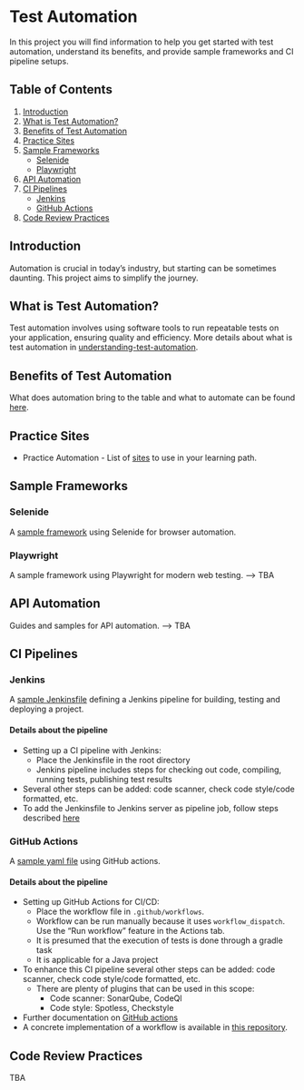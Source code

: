 # Test Automation

In this project you will find information to help you get started with test automation, understand its benefits, and provide sample frameworks and CI pipeline setups.

## Table of Contents
1. [Introduction](#introduction)
2. [What is Test Automation?](#what-is-test-automation)
3. [Benefits of Test Automation](#benefits-of-test-automation)
4. [Practice Sites](#practice-sites)
5. [Sample Frameworks](#sample-frameworks)
    - [Selenide](#selenide)
    - [Playwright](#playwright)
6. [API Automation](#api-automation)
7. [CI Pipelines](#ci-pipelines)
    - [Jenkins](#jenkins)
    - [GitHub Actions](#github-actions)
8. [Code Review Practices](#code-review-practices)


## Introduction
Automation is crucial in today’s industry, but starting can be sometimes daunting. This project aims to simplify the journey.

## What is Test Automation?
Test automation involves using software tools to run repeatable tests on your application, ensuring quality and efficiency. More details about what is test automation in [understanding-test-automation](01-test-automation.md).

## Benefits of Test Automation
What does automation bring to the table and what to automate can be found [here](02-benefits-test-automation.md).

## Practice Sites
- Practice Automation - List of [sites](03-practice-automation-sites.md) to use in your learning path.

## Sample Frameworks

### Selenide
A [sample framework](https://github.com/acos16/selenide-java-test-automation-framework) using Selenide for browser automation.


### Playwright
A sample framework using Playwright for modern web testing. --> TBA

## API Automation
Guides and samples for API automation. --> TBA

## CI Pipelines

### Jenkins
A [sample Jenkinsfile](07-ci-qa-jenkinsfile-pipeline) defining a Jenkins pipeline for building, testing and deploying a project.

#### Details about the pipeline
- Setting up a CI pipeline with Jenkins:
  - Place the Jenkinsfile in the root directory 
  - Jenkins pipeline includes steps for checking out code, compiling, running tests, publishing test results
- Several other steps can be added: code scanner, check code style/code formatted, etc.
- To add the Jenkinsfile to Jenkins server as pipeline job, follow steps described [here](https://www.btc-embedded.com/how-to-set-up-jenkins-from-scratch-on-your-own-pc-in-5-minutes/)

### GitHub Actions
A [sample yaml file](08-ci-qa-pipeline-githubAction-workflow.yaml) using GitHub actions.

#### Details about the pipeline
- Setting up GitHub Actions for CI/CD:
  - Place the workflow file in `.github/workflows`. 
  - Workflow  can be run manually because it uses `workflow_dispatch`. Use the “Run workflow” feature in the Actions tab.
  - It is presumed that the execution of tests is done through a gradle task
  - It is applicable for a Java project
- To enhance this CI pipeline several other steps can be added: code scanner, check code style/code formatted, etc. 
  - There are plenty of plugins that can be used in this scope:
    - Code scanner: SonarQube, CodeQl 
    - Code style: Spotless, Checkstyle
- Further documentation on [GitHub actions](https://docs.github.com/en/actions/quickstart)
- A concrete implementation of a workflow is available in [this repository](https://github.com/acos16/selenide-java-test-automation-framework/tree/main).


## Code Review Practices

TBA